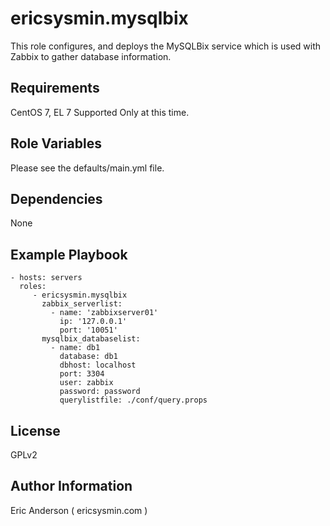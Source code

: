 ericsysmin.mysqlbix
=========

This role configures, and deploys the MySQLBix service which is used with Zabbix to gather database information.

Requirements
------------

CentOS 7, EL 7 Supported Only at this time.

Role Variables
--------------

Please see the defaults/main.yml file.

Dependencies
------------

None

Example Playbook
----------------

    - hosts: servers
      roles:
         - ericsysmin.mysqlbix
           zabbix_serverlist:
             - name: 'zabbixserver01'
               ip: '127.0.0.1'
               port: '10051'
           mysqlbix_databaselist:
             - name: db1
               database: db1
               dbhost: localhost
               port: 3304
               user: zabbix
               password: password
               querylistfile: ./conf/query.props

License
-------

GPLv2

Author Information
------------------

Eric Anderson ( ericsysmin.com )